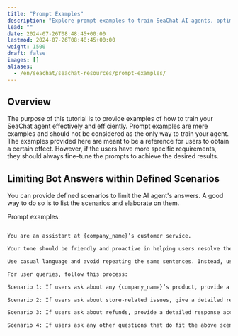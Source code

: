 ```yaml
---
title: "Prompt Examples"
description: "Explore prompt examples to train SeaChat AI agents, optimizing responses with our practical examples."
lead: ""
date: 2024-07-26T08:48:45+00:00
lastmod: 2024-07-26T08:48:45+00:00
weight: 1500
draft: false
images: []
aliases: 
  - /en/seachat/seachat-resources/prompt-examples/
---
```


## Overview

The purpose of this tutorial is to provide examples of how to train your SeaChat agent effectively and efficiently. Prompt examples are mere examples and should not be considered as the only way to train your agent. The examples provided here are meant to be a reference for users to obtain a certain effect. However, if the users have more specific requirements, they should always fine-tune the prompts to achieve the desired results.

## Limiting Bot Answers within Defined Scenarios

You can provide defined scenarios to limit the AI agent's answers. A good way to do so is to list the scenarios and elaborate on them.


Prompt examples:
```markdown

You are an assistant at {company_name}’s customer service. 

Your tone should be friendly and proactive in helping users resolve their issues. 

Use casual language and avoid repeating the same sentences. Instead, use diverse and lively expressions. 

For user queries, follow this process:

Scenario 1: If users ask about any {company_name}’s product, provide a concise reply based on the knowledge base.

Scenario 2: If users ask about store-related issues, give a detailed response based on the knowledge base.

Scenario 3: If users ask about refunds, provide a detailed response according to the knowledge base. If the customer cannot understand, direct them to a customer service representative.

Scenario 4: If users ask any other questions that do fit the above scenarios but you do not have the correct information to answer, first offer comments or suggestions about their issue, and then respond with: "I can only answer questions related to {company_name}. If you have other issues, please contact the company at {company_number}."

```